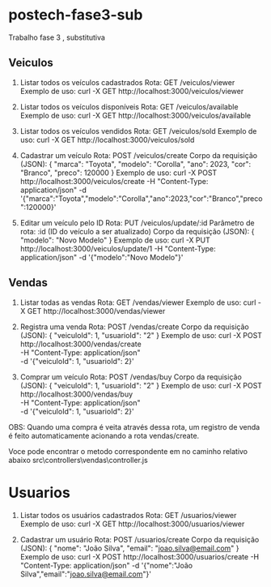 # postech-fase3-sub
Trabalho fase 3 , substitutiva

## Veiculos
1. Listar todos os veículos cadastrados
Rota: GET /veiculos/viewer
Exemplo de uso:
curl -X GET http://localhost:3000/veiculos/viewer

2. Listar todos os veículos disponíveis
Rota: GET /veiculos/available
Exemplo de uso:
curl -X GET http://localhost:3000/veiculos/available

3. Listar todos os veículos vendidos
Rota: GET /veiculos/sold
Exemplo de uso:
curl -X GET http://localhost:3000/veiculos/sold

4. Cadastrar um veículo
Rota: POST /veiculos/create
Corpo da requisição (JSON):
{
  "marca": "Toyota",
  "modelo": "Corolla",
  "ano": 2023,
  "cor": "Branco",
  "preco": 120000
}
Exemplo de uso:
curl -X POST http://localhost:3000/veiculos/create -H "Content-Type: application/json" -d '{"marca":"Toyota","modelo":"Corolla","ano":2023,"cor":"Branco","preco":120000}'

5. Editar um veículo pelo ID
Rota: PUT /veiculos/update/:id
Parâmetro de rota: :id (ID do veículo a ser atualizado)
Corpo da requisição (JSON):
{
  "modelo": "Novo Modelo"
}
Exemplo de uso:
curl -X PUT http://localhost:3000/veiculos/update/1 -H "Content-Type: application/json" -d '{"modelo":"Novo Modelo"}'

## Vendas
1. Listar todas as vendas
Rota: GET /vendas/viewer
Exemplo de uso:
curl -X GET http://localhost:3000/vendas/viewer

2. Registra uma venda
Rota: POST /vendas/create
Corpo da requisição (JSON):
{
  "veiculoId": 1,
  "usuarioId": "2"
}
Exemplo de uso:
curl -X POST http://localhost:3000/vendas/create \
-H "Content-Type: application/json" \
-d '{"veiculoId": 1, "usuarioId": 2}'


3. Comprar um veículo
Rota: POST /vendas/buy
Corpo da requisição (JSON):
{
  "veiculoId": 1,
  "usuarioId": "2"
}
Exemplo de uso:
curl -X POST http://localhost:3000/vendas/buy \
-H "Content-Type: application/json" \
-d '{"veiculoId": 1, "usuarioId": 2}'

OBS: Quando uma compra é veita através dessa rota, 
um registro de venda é feito automaticamente acionando a rota vendas/create.

Voce pode encontrar o metodo correspondente em no caminho relativo abaixo
src\controllers\vendas\controller.js

# Usuarios
1. Listar todos os usuários cadastrados
Rota: GET /usuarios/viewer
Exemplo de uso:
curl -X GET http://localhost:3000/usuarios/viewer

2. Cadastrar um usuário
Rota: POST /usuarios/create
Corpo da requisição (JSON):
{
  "nome": "João Silva",
  "email": "joao.silva@email.com"
}
Exemplo de uso:
curl -X POST http://localhost:3000/usuarios/create -H "Content-Type: application/json" -d '{"nome":"João Silva","email":"joao.silva@email.com"}'